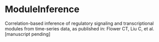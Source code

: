 # ModuleInference
Correlation-based inference of regulatory signaling and transcriptional modules from time-series data, as published in: Flower CT, Liu C, et al. [manuscript pending]
